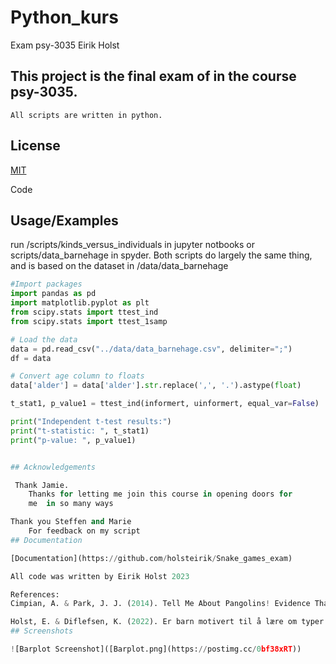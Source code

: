 
# Python_kurs

Exam psy-3035 
Eirik Holst

## This project is the final exam of in the course psy-3035. 
    All scripts are written in python.



## License

[MIT](https://choosealicense.com/licenses/mit/)

Code 
## Usage/Examples

run /scripts/kinds_versus_individuals in jupyter notbooks or scripts/data_barnehage in spyder.
Both scripts do largely the same thing, and is based on the dataset in /data/data_barnehage


```python
#Import packages
import pandas as pd
import matplotlib.pyplot as plt
from scipy.stats import ttest_ind
from scipy.stats import ttest_1samp

# Load the data
data = pd.read_csv("../data/data_barnehage.csv", delimiter=";")
df = data

# Convert age column to floats
data['alder'] = data['alder'].str.replace(',', '.').astype(float)

t_stat1, p_value1 = ttest_ind(informert, uinformert, equal_var=False)

print("Independent t-test results:")
print("t-statistic: ", t_stat1)
print("p-value: ", p_value1)


## Acknowledgements

 Thank Jamie.
    Thanks for letting me join this course in opening doors for
    me  in so many ways

Thank you Steffen and Marie 
    For feedback on my script
## Documentation

[Documentation](https://github.com/holsteirik/Snake_games_exam)

All code was written by Eirik Holst 2023

References:
Cimpian, A. & Park, J. J. (2014). Tell Me About Pangolins! Evidence That Children Are Motivated to Learn About Kinds. J Exp Psychol Gen, 143(1), 46-55. https://doi.org/10.1037/a0031687

Holst, E. & Diflefsen, K. (2022). Er barn motivert til å lære om typer eller individer? En replikasjon [Unpublished manuscript]. Institutt for psykologi, Norges Arktiske universitet.
## Screenshots

![Barplot Screenshot]([Barplot.png](https://postimg.cc/0bf38xRT))

